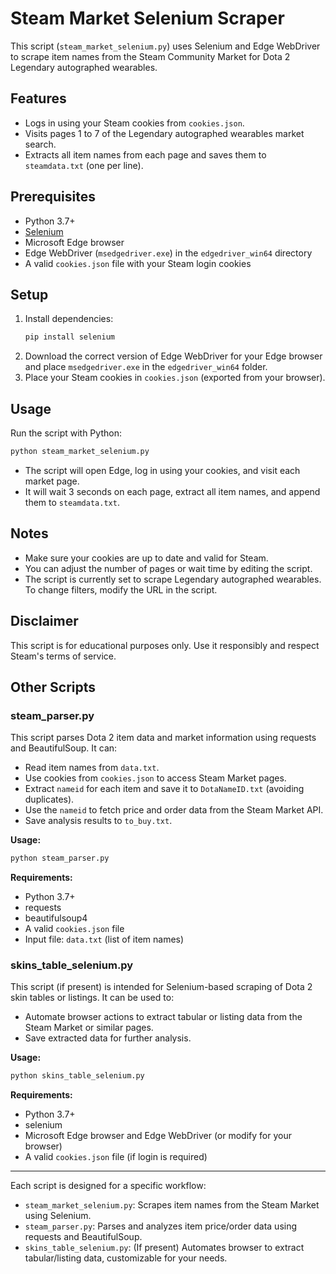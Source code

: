 # Steam Market Selenium Scraper

This script (`steam_market_selenium.py`) uses Selenium and Edge WebDriver to scrape item names from the Steam Community Market for Dota 2 Legendary autographed wearables.

## Features
- Logs in using your Steam cookies from `cookies.json`.
- Visits pages 1 to 7 of the Legendary autographed wearables market search.
- Extracts all item names from each page and saves them to `steamdata.txt` (one per line).

## Prerequisites
- Python 3.7+
- [Selenium](https://pypi.org/project/selenium/)
- Microsoft Edge browser
- Edge WebDriver (`msedgedriver.exe`) in the `edgedriver_win64` directory
- A valid `cookies.json` file with your Steam login cookies

## Setup
1. Install dependencies:
   ```bash
   pip install selenium
   ```
2. Download the correct version of Edge WebDriver for your Edge browser and place `msedgedriver.exe` in the `edgedriver_win64` folder.
3. Place your Steam cookies in `cookies.json` (exported from your browser).

## Usage
Run the script with Python:
```bash
python steam_market_selenium.py
```

- The script will open Edge, log in using your cookies, and visit each market page.
- It will wait 3 seconds on each page, extract all item names, and append them to `steamdata.txt`.

## Notes
- Make sure your cookies are up to date and valid for Steam.
- You can adjust the number of pages or wait time by editing the script.
- The script is currently set to scrape Legendary autographed wearables. To change filters, modify the URL in the script.

## Disclaimer
This script is for educational purposes only. Use it responsibly and respect Steam's terms of service. 

## Other Scripts

### steam_parser.py
This script parses Dota 2 item data and market information using requests and BeautifulSoup. It can:
- Read item names from `data.txt`.
- Use cookies from `cookies.json` to access Steam Market pages.
- Extract `nameid` for each item and save it to `DotaNameID.txt` (avoiding duplicates).
- Use the `nameid` to fetch price and order data from the Steam Market API.
- Save analysis results to `to_buy.txt`.

**Usage:**
```bash
python steam_parser.py
```

**Requirements:**
- Python 3.7+
- requests
- beautifulsoup4
- A valid `cookies.json` file
- Input file: `data.txt` (list of item names)

### skins_table_selenium.py
This script (if present) is intended for Selenium-based scraping of Dota 2 skin tables or listings. It can be used to:
- Automate browser actions to extract tabular or listing data from the Steam Market or similar pages.
- Save extracted data for further analysis.

**Usage:**
```bash
python skins_table_selenium.py
```

**Requirements:**
- Python 3.7+
- selenium
- Microsoft Edge browser and Edge WebDriver (or modify for your browser)
- A valid `cookies.json` file (if login is required)

---

Each script is designed for a specific workflow:
- `steam_market_selenium.py`: Scrapes item names from the Steam Market using Selenium.
- `steam_parser.py`: Parses and analyzes item price/order data using requests and BeautifulSoup.
- `skins_table_selenium.py`: (If present) Automates browser to extract tabular/listing data, customizable for your needs. 